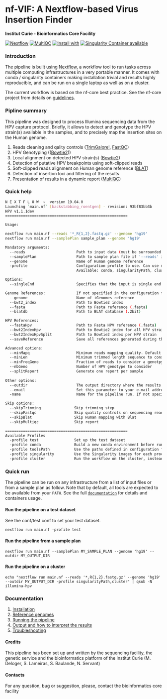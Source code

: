 # nf-VIF: A Nextflow-based Virus Insertion Finder

**Institut Curie - Bioinformatics Core Facility**

[![Nextflow](https://img.shields.io/badge/nextflow-%E2%89%A50.32.0-brightgreen.svg)](https://www.nextflow.io/)
[![MultiQC](https://img.shields.io/badge/MultiQC-1.6-blue.svg)](https://multiqc.info/)
[![Install with](https://anaconda.org/anaconda/conda-build/badges/installer/conda.svg)](https://conda.anaconda.org/anaconda)
[![Singularity Container available](https://img.shields.io/badge/singularity-available-7E4C74.svg)](https://singularity.lbl.gov/)

### Introduction

The pipeline is built using [Nextflow](https://www.nextflow.io), a workflow tool to run tasks across multiple computing infrastructures in a very portable manner.
It comes with conda / singularity containers making installation trivial and results highly reproducible, and can be run on a single laptop as well as on a cluster.

The current workflow is based on the nf-core best practice. See the nf-core project from details on [guidelines](https://nf-co.re/).

### Pipline summary

This pipeline was designed to process Illumina sequencing data from the HPV capture protocol.
Briefly, it allows to detect and genotype the HPV strain(s) available in the samples, and to precisely map the insertion sites on the Human genome.

1. Reads cleaning and qality controls ([TrimGalore!](https://github.com/FelixKrueger/TrimGalore), [FastQC](https://www.bioinformatics.babraham.ac.uk/projects/fastqc/))
2. HPV Genotyping (([Bowtie2](http://bowtie-bio.sourceforge.net/bowtie2/index.shtml)))
2. Local alignment on detected HPV strain(s) ([Bowtie2](http://bowtie-bio.sourceforge.net/bowtie2/index.shtml))
3. Detection of putative HPV breakpoints using soft-clipped reads
4. Soft-clipped reads alignment on Human genome reference ([BLAT](https://genome.ucsc.edu/FAQ/FAQblat.html))
5. Detection of insertion loci and filtering of the results
6. Presentation of results in a dynamic report ([MultiQC](http://multiqc.info/))

### Quick help

```bash
N E X T F L O W  ~  version 19.04.0
Launching `main.nf` [backstabbing_roentgen] - revision: 93bf83bb3b
HPV v1.1.1dev
=======================================================

Usage:

nextflow run main.nf --reads '*_R{1,2}.fastq.gz' --genome 'hg19'
nextflow run main.nf --samplePlan sample_plan --genome 'hg19'

Mandatory arguments:
  --reads                       Path to input data (must be surrounded with quotes)
  --samplePlan                  Path to sample plan file if '--reads' is not specified
  --genome                      Name of Human genome reference
  -profile                      Configuration profile to use. Can use multiple (comma separated)
                                Available: conda, singularityPath, cluster, test and more.

Options:
  --singleEnd                   Specifies that the input is single end reads

Genome References:              If not specified in the configuration file or you wish to overwrite any of the references.
  --genome                      Name of iGenomes reference
  --bwt2_index                  Path to Bowtie2 index
  --fasta                       Path to Fasta reference (.fasta)
  --blatdb                      Path to BLAT database (.2bit)

HPV References:
  --fastaHpv                    Path to Fasta HPV reference (.fasta)
  --bwt2IndexHpv                Path to Bowtie2 index for all HPV strains
  --bwt2IndexHpvSplit           Path to Bowtie2 index per HPV strain
  --saveReference               Save all references generated during the analysis. Default: False

Advanced options:
  --minMapq                     Minimum reads mapping quality. Default: 0
  --minLen                      Minimum trimmed length sequence to consider. Default: 15
  --minFreqGeno                 Fraction of reads to consider a genotpye. Default: 0.2
  --nbGeno                      Number of HPV genotype to consider
  --splitReport                 Generate one report per sample
 
Other options:
  --outdir                      The output directory where the results will be saved
  --email                       Set this parameter to your e-mail address to get a summary e-mail with details of the run sent to you when the workflow exits
  -name                         Name for the pipeline run. If not specified, Nextflow will automatically generate a random mnemonic.

Skip options:
  --skipTrimming               Skip trimming step
  --skipFastqc                 Skip quality controls on sequencing reads
  --skipBlat                   Skip Human mapping with Blat
  --skipMultiqc                Skip report

=======================================================
Available Profiles
  -profile test                Set up the test dataset
  -profile conda               Build a new conda environment before running the pipeline
  -profile toolsPath           Use the paths defined in configuration for each tool
  -profile singularity         Use the Singularity images for each process
  -profile cluster             Run the workflow on the cluster, instead of locally

```

### Quick run

The pipeline can be run on any infrastructure from a list of input files or from a sample plan as follow.
Note that by default, all tools are expected to be available from your `PATH`. See the full [`documentation`]('docs/README.md') for details and containers usage.

#### Run the pipeline on a test dataset
See the conf/test.conf to set your test dataset.

```
nextflow run main.nf -profile test

```

#### Run the pipeline from a sample plan

```
nextflow run main.nf --samplePlan MY_SAMPLE_PLAN --genome 'hg19' --outdir MY_OUTPUT_DIR

```

#### Run the pipeline on a cluster

```
echo "nextflow run main.nf --reads '*.R{1,2}.fastq.gz' --genome 'hg19' --outdir MY_OUTPUT_DIR -profile singularityPath,cluster" | qsub -N illumina-hpv

```

### Documentation

1. [Installation](docs/installation.md)
2. [Reference genomes](docs/configuration/reference_genomes.md)  
3. [Running the pipeline](docs/usage.md)
4. [Output and how to interpret the results](docs/output.md)
5. [Troubleshooting](docs/troubleshooting.md)


#### Credits

This pipeline has been set up and written by the sequencing facility, the genetic service and the bioinformatics platform of the Institut Curie (M. Deloger, S. Lameiras, S. Baulande, N. Servant)

#### Contacts

For any question, bug or suggestion, please, contact the bioinformatics core facility

